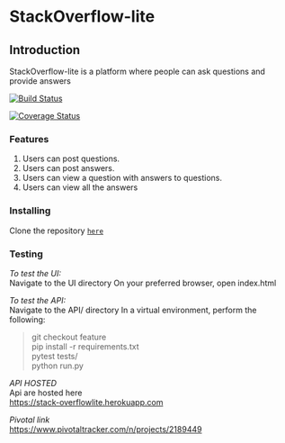 # StackOverflow-lite
## Introduction
StackOverflow-lite is a platform where people can ask questions and provide answers

[![Build Status](https://travis-ci.org/Adoniswalker/StackOverFlowLite.svg?branch=Chore-add-travis-badge-159859927)](https://travis-ci.org/Adoniswalker/StackOverFlowLite)

[![Coverage Status](https://coveralls.io/repos/github/Adoniswalker/StackOverFlowLite/badge.svg?branch=feature)](https://coveralls.io/github/Adoniswalker/StackOverFlowLite?branch=feature)
### Features
1. Users can post questions.
2. Users can post answers.
3. Users can view a question with answers to questions.
4. Users can view all the answers

### Installing
Clone the repository [```here```](https://github.com/adoniswalker/StackOverflowlite/)

### Testing
*To test the UI:*\
Navigate to the UI directory
On your preferred browser, open index.html

*To test the API:*\
Navigate to the API/ directory
In a virtual environment, perform the following:

>git checkout feature\
>pip install -r requirements.txt\
>pytest tests/\
>python run.py

*API HOSTED*\
Api are hosted here\
https://stack-overflowlite.herokuapp.com

*Pivotal link*\
https://www.pivotaltracker.com/n/projects/2189449